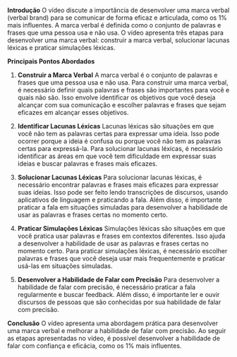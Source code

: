 **Introdução**
O vídeo discute a importância de desenvolver uma marca verbal (verbal brand) para se comunicar de forma eficaz e articulada, como os 1% mais influentes. A marca verbal é definida como o conjunto de palavras e frases que uma pessoa usa e não usa. O vídeo apresenta três etapas para desenvolver uma marca verbal: construir a marca verbal, solucionar lacunas léxicas e praticar simulações léxicas.

**Principais Pontos Abordados**

1. **Construir a Marca Verbal**
A marca verbal é o conjunto de palavras e frases que uma pessoa usa e não usa. Para construir uma marca verbal, é necessário definir quais palavras e frases são importantes para você e quais não são. Isso envolve identificar os objetivos que você deseja alcançar com sua comunicação e escolher palavras e frases que sejam eficazes em alcançar esses objetivos.

2. **Identificar Lacunas Léxicas**
Lacunas léxicas são situações em que você não tem as palavras certas para expressar uma ideia. Isso pode ocorrer porque a ideia é confusa ou porque você não tem as palavras certas para expressá-la. Para solucionar lacunas léxicas, é necessário identificar as áreas em que você tem dificuldade em expressar suas ideias e buscar palavras e frases mais eficazes.

3. **Solucionar Lacunas Léxicas**
Para solucionar lacunas léxicas, é necessário encontrar palavras e frases mais eficazes para expressar suas ideias. Isso pode ser feito lendo transcrições de discursos, usando aplicativos de linguagem e praticando a fala. Além disso, é importante praticar a fala em situações simuladas para desenvolver a habilidade de usar as palavras e frases certas no momento certo.

4. **Praticar Simulações Léxicas**
Simulações léxicas são situações em que você pratica usar palavras e frases em contextos diferentes. Isso ajuda a desenvolver a habilidade de usar as palavras e frases certas no momento certo. Para praticar simulações léxicas, é necessário escolher palavras e frases que você deseja usar mais frequentemente e praticar usá-las em situações simuladas.

5. **Desenvolver a Habilidade de Falar com Precisão**
Para desenvolver a habilidade de falar com precisão, é necessário praticar a fala regularmente e buscar feedback. Além disso, é importante ler e ouvir discursos de pessoas que são conhecidas por sua habilidade de falar com precisão.

**Conclusão**
O vídeo apresenta uma abordagem prática para desenvolver uma marca verbal e melhorar a habilidade de falar com precisão. Ao seguir as etapas apresentadas no vídeo, é possível desenvolver a habilidade de falar com confiança e eficácia, como os 1% mais influentes.